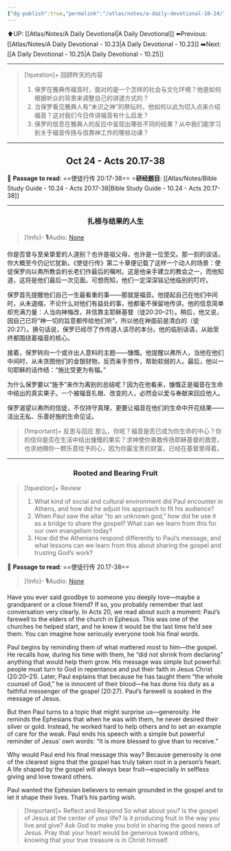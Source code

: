 ```yaml
---
{"dg-publish":true,"permalink":"/atlas/notes/a-daily-devotional-10-24/"}
---
```


 ⬆️UP: [[Atlas/Notes/A Daily Devotional\|A Daily Devotional]]
⬅️Previous: [[Atlas/Notes/A Daily Devotional - 10.23\|A Daily Devotional - 10.23]]
➡️Next: [[A Daily Devotional - 10.25\|A Daily Devotional - 10.25]]

---

> [!question]+ 回顾昨天的内容
> 1. 保罗在雅典传福音时，面对的是一个怎样的社会与文化环境？他是如何根据听众的背景来调整自己的讲道方式的？
> 2. 当保罗看见雅典人有“未识之神”的祭坛时，他如何以此为切入点来介绍福音？这对我们今日传讲福音有什么启发？
> 3. 保罗的信息在雅典人的反应中呈现出哪些不同的结果？从中我们能学习到关于福音传扬与信靠神工作的哪些功课？

---
## <center>Oct 24 - Acts 20.17-38</center>

📖 **Passage to read**: ==使徒行传 20:17-38==
⭐**研经题目**: [[Atlas/Notes/Bible Study Guide - 10.24 - Acts 20.17-38\|Bible Study Guide - 10.24 - Acts 20.17-38]]

---
### <center>扎根与结果的人生</center>

> [!info]- 🎙️Audio: [None]()

你是否曾与至亲挚爱的人道别？也许是祖父母，也许是一位至交。那一刻的谈话，你大概至今仍记忆犹新。《使徒行传》第二十章便记载了这样一个动人的场景：使徒保罗向以弗所教会的长老们作最后的嘱咐。这是他亲手建立的教会之一，而他知道，这将是他们最后一次见面。可想而知，他们一定深深铭记他临别的叮咛。

保罗首先提醒他们自己一生最看重的事——那就是福音。他提起自己在他们中间时，从未退缩，不论什么对他们有益处的事，他都毫不保留地传讲。他的信息简单却充满力量：人当向神悔改，并信靠主耶稣基督（徒20:20–21）。稍后，他又说，因自己已将“神一切的旨意都传给他们听”，所以他在神面前是清白的（徒20:27）。换句话说，保罗已经尽了作传道人该尽的本分。他的临别话语，从始至终都围绕着福音的核心。

接着，保罗转向一个或许出人意料的主题——慷慨。他提醒以弗所人，当他在他们中间时，从未贪图他们的金银财物，反而亲手劳作，帮助软弱的人。最后，他以一句耶稣的话作结：“施比受更为有福。”

为什么保罗要以“施予”来作为离别的总结呢？因为在他看来，慷慨正是福音在生命中结出的真实果子。一个被福音扎根、改变的人，必然会以爱与奉献来回应他人。

保罗渴望以弗所的信徒，不仅持守真理，更要让福音在他们的生命中开花结果——活出无私、乐善好施的生命见证。

> [!important]+ 反思与回应
那么，你呢？福音是否已成为你生命的中心？你的信仰是否在生活中结出慷慨的果实？求神使你勇敢传扬耶稣基督的救恩，也求祂赐你一颗乐意给予的心，因为你最宝贵的财富，已经在基督里得着。


---
### <center>Rooted and Bearing Fruit </center>

> [!question]+ Review
> 1. What kind of social and cultural environment did Paul encounter in Athens, and how did he adjust his approach to fit his audience?
> 2. When Paul saw the altar “to an unknown god,” how did he use it as a bridge to share the gospel? What can we learn from this for our own evangelism today?
> 3. How did the Athenians respond differently to Paul’s message, and what lessons can we learn from this about sharing the gospel and trusting God’s work?


📖 **Passage to read**: ==使徒行传 20.17-38==

> [!info]- 🎙️Audio: [None]()  

Have you ever said goodbye to someone you deeply love—maybe a grandparent or a close friend? If so, you probably remember that last conversation very clearly. In Acts 20, we read about such a moment: Paul’s farewell to the elders of the church in Ephesus. This was one of the churches he helped start, and he knew it would be the last time he’d see them. You can imagine how seriously everyone took his final words.

Paul begins by reminding them of what mattered most to him—the gospel. He recalls how, during his time with them, he “did not shrink from declaring” anything that would help them grow. His message was simple but powerful: people must turn to God in repentance and put their faith in Jesus Christ (20:20–21). Later, Paul explains that because he has taught them “the whole counsel of God,” he is innocent of their blood—he has done his duty as a faithful messenger of the gospel (20:27). Paul’s farewell is soaked in the message of Jesus.

But then Paul turns to a topic that might surprise us—generosity. He reminds the Ephesians that when he was with them, he never desired their silver or gold. Instead, he worked hard to help others and to set an example of care for the weak. Paul ends his speech with a simple but powerful reminder of Jesus’ own words: “It is more blessed to give than to receive.”

Why would Paul end his final message this way? Because generosity is one of the clearest signs that the gospel has truly taken root in a person’s heart. A life shaped by the gospel will always bear fruit—especially in selfless giving and love toward others.

Paul wanted the Ephesian believers to remain grounded in the gospel and to let it shape their lives. That’s his parting wish.

> [!important]+ Reflect and Respond
So what about you? Is the gospel of Jesus at the center of your life? Is it producing fruit in the way you live and give? Ask God to make you bold in sharing the good news of Jesus. Pray that your heart would be generous toward others, knowing that your true treasure is in Christ himself.
